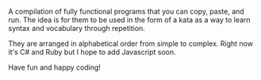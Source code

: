 A compilation of fully functional programs that you can copy, paste, and run. The idea is for them to be used in the form of a kata as a way to learn syntax and vocabulary through repetition.

They are arranged in alphabetical order from simple to complex. Right now it's C# and Ruby but I hope to add Javascript soon. 

Have fun and happy coding! 
